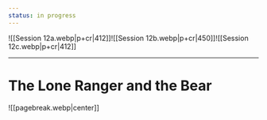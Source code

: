 ```yaml
---
status: in progress
---
```

![[Session 12a.webp|p+cr|412]]![[Session 12b.webp|p+cr|450]]![[Session 12c.webp|p+cr|412]]

---------------------------------
# The Lone Ranger and the Bear

![[pagebreak.webp|center]]
